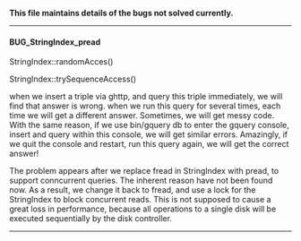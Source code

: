 **This file maintains details of the bugs not solved currently.**

---

#### BUG_StringIndex_pread

StringIndex::randomAcces()

StringIndex::trySequenceAccess()

when we insert a triple via ghttp, and query this triple immediately, we will find that answer is wrong.
when we run this query for several times, each time we will get a different answer.
Sometimes, we will get messy code.
With the same reason, if we use bin/gquery db to enter the gquery console, insert and query within this console, we will get similar errors.
Amazingly, if we quit the console and restart, run this query again, we will get the correct answer!

The problem appears after we replace fread in StringIndex with pread, to support conncurrent queries.
The inherent reason have not been found now.
As a result, we change it back to fread, and use a lock for the StringIndex to block concurrent reads.
This is not supposed to cause a great loss in performance, because all operations to a single disk will be executed sequentially by the disk controller.

---

